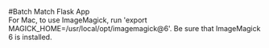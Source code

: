 #Batch Match Flask App  
For Mac, to use ImageMagick, run 'export MAGICK_HOME=/usr/local/opt/imagemagick@6'. Be sure that ImageMagick 6 is installed.
